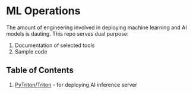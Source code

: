 # ML Operations

The amount of engineering involved in deploying machine learning and AI models is dauting. This repo serves dual purpose:

1. Documentation of selected tools 
2. Sample code

## Table of Contents

1. [PyTriton/Triton](https://github.com/roatienza/mlops/tree/main/triton) -  for deploying AI inference server
